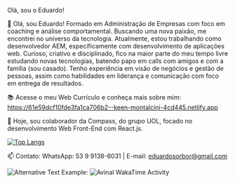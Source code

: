 Olá, sou o Eduardo!

🌱 Olá, sou Eduardo! Formado em Administração de Empresas com foco em coaching e análise comportamental. Buscando uma nova paixão, me encontrei no universo da tecnologia. Atualmente, estou trabalhando como desenvolvedor AEM, especificamente com desenvolvimento de aplicações web. Curioso, criativo e disciplinado, fico na maior parte do meu tempo livre estudando novas tecnologias, batendo papo em calls com amigos e com a família (sou casado). Tenho experiência em visão de negócios e gestão de pessoas, assim como habilidades em liderança e comunicação com foco em entrega de resultados.

:books: Acesse o meu Web Currículo e conheça mais sobre mim: https://61e59dcf10fde3fa1ca706b2--keen-montalcini-4cd445.netlify.app

:hammer: Hoje, sou colaborador da Compass, do grupo UOL, focado no desenvolvimento Web Front-End com React.js.

[![Top Langs](https://github-readme-stats.vercel.app/api/top-langs/?username=Eduardo-SBorges)](https://github.com/Eduardo-SBorges/github-readme-stats)


📫 Contato:
WhatsApp: 53 9 9138-6031
| E-mail: eduardosorbor@gmail.com

<img
  src="https://github.com/<username>/<repository-name>/blob/<branch-name>/images/stat.svg"
  alt="Alternative Text"
/>
Example:
<img
  src="https://github.com/avinal/avinal/blob/main/images/stat.svg"
  alt="Avinal WakaTime Activity"
/>
